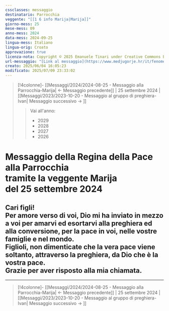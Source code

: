 ```yaml
---
cssclasses: messaggio
destinatario: Parrocchia
veggente: "[[1 6 info Marija|Marija]]"
giorno-mess: 25
mese-mess: 09
anno-mess: 2024
data-mess: 2024-09-25
lingua-mess: Italiano
lingua-orig: Croato
approvazione: true
licenza-nota: Copyright © 2025 Emanuele Tinari under Creative Commons BY-NC-SA 4.0 https://creativecommons.org/licenses/by-nc-sa/4.0/
url-messaggio: "[Link al messaggio](https://www.medjugorje.hr/it/fenomeno-di-medjugorje/messaggi-della-madonna/?datum=2024-9-25)"
creato: 2025/06/04 16:05:23
modificato: 2025/07/09 23:33:02
---
```


> [!4colonne]- [[Messaggi/2024/2024-08-25 - Messaggio alla Parrocchia-Marija| ← Messaggio precedente]] | 25 settembre 2024 | [[Messaggi/2023/2023-10-20 - Messaggio al gruppo di preghiera-Ivan| Messaggio successivo → ]]
>> <span class="verde">Vai all'anno:</span>
>> - 2029
>> - 2028
>> - 2027
>> - 2026
>

# Messaggio della Regina della Pace<br>alla Parrocchia<br>tramite la veggente Marija<br>del 25 settembre 2024

## Cari figli!<br>Per amore verso di voi, Dio mi ha inviato in mezzo a voi per amarvi ed esortarvi alla preghiera ed alla conversione, per la pace in voi, nelle vostre famiglie e nel mondo.<br>Figlioli, non dimenticate che la vera pace viene soltanto, attraverso la preghiera, da Dio che è la vostra pace.<br>Grazie per aver risposto alla mia chiamata.

***

> [!4colonne]- [[Messaggi/2024/2024-08-25 - Messaggio alla Parrocchia-Marija| ← Messaggio precedente]] | 25 settembre 2024 | [[Messaggi/2023/2023-10-20 - Messaggio al gruppo di preghiera-Ivan| Messaggio successivo → ]]
